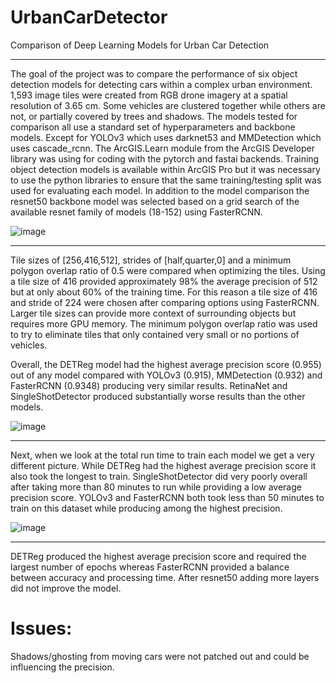 # UrbanCarDetector
Comparison of Deep Learning Models for Urban Car Detection
__________________________________________________________

The goal of the project was to compare the performance of six object detection models for detecting cars within a complex urban environment. 1,593 image tiles were created from RGB drone imagery at a spatial resolution of 3.65 cm. Some vehicles are clustered together while others are not, or partially covered by trees and shadows. The models tested for comparison all use a standard set of hyperparameters and backbone models. Except for YOLOv3 which uses darknet53 and MMDetection which uses cascade_rcnn. The ArcGIS.Learn module from the ArcGIS Developer library was using for coding with the pytorch and fastai backends. Training object detection models is available within ArcGIS Pro but it was necessary to use the python libraries to ensure that the same training/testing split was used for evaluating each model. In addition to the model comparison the resnet50 backbone model was selected based on a grid search of the available resnet family of models (18-152) using FasterRCNN.

![image](https://github.com/DanGeospatial/UrbanCarDetector/assets/87085567/49ad76db-10df-4e81-9b2a-ee8684677f16)

__________________________________________________________

Tile sizes of [256,416,512], strides of [half,quarter,0] and a minimum polygon overlap ratio of 0.5 were compared when optimizing the tiles. Using a tile size of 416 provided approximately 98% the average precision of 512 but at only about 60% of the training time. For this reason a tile size of 416 and stride of 224 were chosen after comparing options using FasterRCNN. Larger tile sizes can provide more context of surrounding objects but requires more GPU memory. The minimum polygon overlap ratio was used to try to eliminate tiles that only contained very small or no portions of vehicles. 

Overall, the DETReg model had the highest average precision score (0.955) out of any model compared with YOLOv3 (0.915), MMDetection (0.932) and FasterRCNN (0.9348) producing very similar results. RetinaNet and SingleShotDetector produced substantially worse results than the other models. 

![image](https://github.com/DanGeospatial/UrbanCarDetector/assets/87085567/9891556f-4fe2-4df7-bdc0-c0d02377e92f)

__________________________________________________________

Next, when we look at the total run time to train each model we get a very different picture. While DETReg had the highest average precision score it also took the longest to train. SingleShotDetector did very poorly overall after taking more than 80 minutes to run while providing a low average precision score. YOLOv3 and FasterRCNN both took less than 50 minutes to train on this dataset while producing among the highest precision. 

![image](https://github.com/DanGeospatial/UrbanCarDetector/assets/87085567/340258bd-9e0e-4ced-aaa9-32c959def217)

__________________________________________________________

DETReg produced the highest average precision score and required the largest number of epochs whereas FasterRCNN provided a balance between accuracy and processing time. After resnet50 adding more layers did not improve the model.
# Issues:
Shadows/ghosting from moving cars were not patched out and could be influencing the precision.
